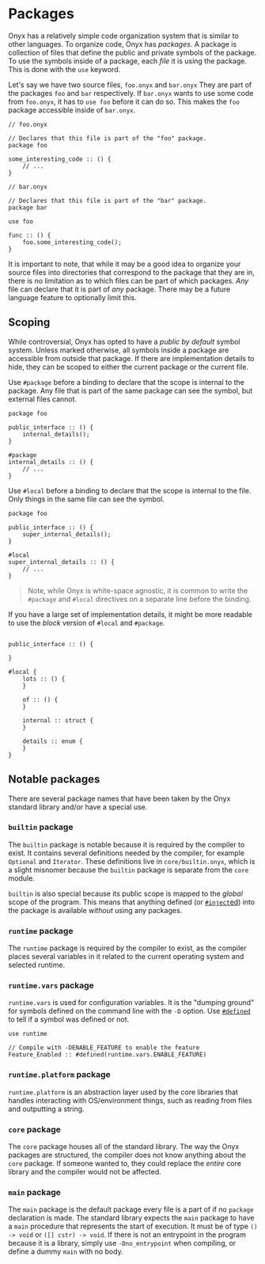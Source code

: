 # Packages

Onyx has a relatively simple code organization system that is similar to other languages.
To organize code, Onyx has *packages*.
A package is collection of files that define the public and private symbols of the package.
To use the symbols inside of a package, each *file* it is using the package.
This is done with the `use` keyword.

Let's say we have two source files, `foo.onyx` and `bar.onyx`
They are part of the packages `foo` and `bar` respectively.
If `bar.onyx` wants to use some code from `foo.onyx`, it has to `use foo` before it can do so.
This makes the `foo` package accessible inside of `bar.onyx`.

```onyx
// foo.onyx

// Declares that this file is part of the "foo" package.
package foo

some_interesting_code :: () {
    // ...
}
```

```onyx
// bar.onyx

// Declares that this file is part of the "bar" package.
package bar

use foo

func :: () {
    foo.some_interesting_code();
}
```

It is important to note, that while it may be a good idea to organize your source files into directories that correspond to the package that they are in, there is no limitation as to which files can be part of which packages.
<em>Any</em> file can declare that it is part of <em>any</em> package.
There may be a future language feature to optionally limit this.

## Scoping

While controversial, Onyx has opted to have a *public by default* symbol system.
Unless marked otherwise, all symbols inside a package are accessible from outside that package.
If there are implementation details to hide, they can be scoped to either the current package or the current file.

Use `#package` before a binding to declare that the scope is internal to the package.
Any file that is part of the same package can see the symbol, but external files cannot.
```onyx
package foo

public_interface :: () {
    internal_details();
}

#package
internal_details :: () {
    // ...
}
```

Use `#local` before a binding to declare that the scope is internal to the file.
Only things in the same file can see the symbol.
```onyx
package foo

public_interface :: () {
    super_internal_details();
}

#local
super_internal_details :: () {
    // ...
}
```


> Note, while Onyx is white-space agnostic, it is common to write the `#package` and `#local` directives on a separate line before the binding.

If you have a large set of implementation details, it might be more readable to use the *block* version of `#local` and `#package`.
```onyx

public_interface :: () {

}

#local {
    lots :: () {
    }

    of :: () {
    }

    internal :: struct {
    }

    details :: enum {
    }
}
```


## Notable packages

There are several package names that have been taken by the Onyx standard library and/or have a special use.

### `builtin` package

The `builtin` package is notable because it is required by the compiler to exist.
It contains several definitions needed by the compiler, for example `Optional` and `Iterator`.
These definitions live in `core/builtin.onyx`, which is a slight misnomer because the `builtin` package is separate from the `core` module.

`builtin` is also special because its public scope is mapped to the *global* scope of the program.
This means that anything defined (or [`#inject`ed](./../directives/inject.md)) into the package is available *without* using any packages.

### `runtime` package

The `runtime` package is required by the compiler to exist, as the compiler places several variables in it related to the current operating system and selected runtime.

### `runtime.vars` package

`runtime.vars` is used for configuration variables.
It is the "dumping ground" for symbols defined on the command line with the `-D` option.
Use [`#defined`](./../directives/defined.md) to tell if a symbol was defined or not.

```onyx
use runtime

// Compile with -DENABLE_FEATURE to enable the feature
Feature_Enabled :: #defined(runtime.vars.ENABLE_FEATURE)
```

### `runtime.platform` package

`runtime.platform` is an abstraction layer used by the core libraries that handles interacting with OS/environment things, such as reading from files and outputting a string.

### `core` package

The `core` package houses all of the standard library.
The way the Onyx packages are structured, the compiler does not know anything about the `core` package.
If someone wanted to, they could replace the *entire* core library and the compiler would not be affected.

### `main` package

The `main` package is the default package every file is a part of if no `package` declaration is made.
The standard library expects the `main` package to have a `main` procedure that represents the start of execution.
It must be of type `() -> void` or `([] cstr) -> void`.
If there is not an entrypoint in the program because it is a library, simply use `-Dno_entrypoint` when compiling,
or define a dummy `main` with no body.

